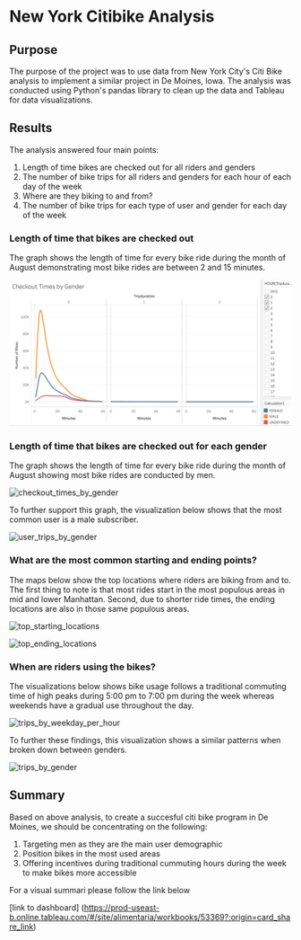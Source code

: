 # New York Citibike Analysis

## Purpose

The purpose of the project was to use data from New York City's Citi Bike analysis to implement a similar project in De Moines, Iowa.
The analysis was conducted using Python's pandas library to clean up the data and Tableau for data visualizations. 

## Results

The analysis answered four main points:

1. Length of time bikes are checked out for all riders and genders
2. The number of bike trips for all riders and genders for each hour of each day of the week
3. Where are they biking to and from?
4. The number of bike trips for each type of user and gender for each day of the week

### Length of time that bikes are checked out 

The graph shows the length of time for every bike ride during the month of August demonstrating most bike rides are between 2 and 15 minutes.

![checkout_times_fo_users](https://github.com/MariaGarzon/bikesharing/blob/278096e810316e847f56543c58ebec4da3065dcc/Visuals/Checkout%20Times%20by%20Gender.png)


### Length of time that bikes are checked out for each gender

The graph shows the length of time for every bike ride during the month of August showing most bike rides are conducted by men.

![checkout_times_by_gender](https://github.com/MariaGarzon/bikesharing/edit/main/Visuals/Checkout_Times_by_Gender.png)

To further support this graph, the visualization below shows that the most common user is a male subscriber.

![user_trips_by_gender](https://github.com/MariaGarzon/bikesharing/edit/main/Visuals/User_Trips_by_Gender.png)

### What are the most common starting and ending points?

The maps below show the top locations where riders are biking from and to. The first thing to note is that most rides start in the most populous areas in mid and lower Manhattan. Second, due to shorter ride times, the ending locations are also in those same populous areas.

![top_starting_locations](https://github.com/MariaGarzon/bikesharing/edit/main/Visuals/top_starting_locations.png)

![top_ending_locations](https://github.com/MariaGarzon/bikesharing/edit/main/Visuals/top_ending_locations.png)

### When are riders using the bikes?

The visualizations below shows bike usage follows a traditional commuting time of high peaks during 5:00 pm to 7:00 pm  during the week whereas weekends have a gradual use throughout the day.

![trips_by_weekday_per_hour](https://github.com/MariaGarzon/bikesharing/edit/main/Visuals/Trips_by_Weekday.png)

To further these findings, this visualization shows a similar patterns when broken down between genders.

![trips_by_gender](https://github.com/MariaGarzon/bikesharing/edit/main/Visuals/Trips_by_Gender.png)

## Summary

Based on above analysis, to create a succesful citi bike program in De Moines, we should be concentrating on the following: 

1. Targeting men as they are the main user demographic
2. Position bikes in the most used areas
3. Offering incentives during traditional cummuting hours during the week to make bikes more accessible

For a visual summari please follow the link below

[link to dashboard] (https://prod-useast-b.online.tableau.com/#/site/alimentaria/workbooks/53369?:origin=card_share_link)
